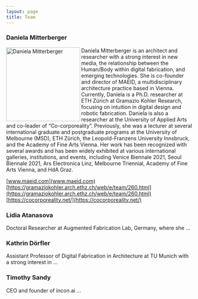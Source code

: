 ```yaml
---
layout: page
title: Team
---
```


### Daniela Mitterberger


<img src="{{site.baseurl}}images/team-dm.png" alt="Daniela Mitterberger" style="width:200px" class="drop-corners" align="left">

Daniela Mitterberger is an architect and researcher with a strong interest in new media, the relationship between the Human/Body within digital fabrication, and emerging technologies. She is co-founder and director of MAEID, a multidisciplinary architecture practice based in Vienna. Currently, Daniela is a Ph.D. researcher at ETH Zürich at Gramazio Kohler Research, focusing on intuition in digital design and robotic fabrication. Daniela is also a researcher at the University of Applied Arts and co-leader of “Co-corporeality”. Previously, she was a lecturer at several international graduate and postgraduate programs at the University of Melbourne (MSD), ETH Zürich, the Leopold-Franzens University Innsbruck, and the Academy of Fine Arts Vienna. Her work has been recognized with several awards and has been widely exhibited at various international galleries, institutions, and events, including Venice Biennale 2021, Seoul Biennale 2021, Ars Electronica Linz, Melbourne Triennial, Academy of Fine Arts Vienna, and HdA Graz. 

[www.maeid.com](www.maeid.com)
[https://gramaziokohler.arch.ethz.ch/web/e/team/260.html](https://gramaziokohler.arch.ethz.ch/web/e/team/260.html)
[https://cocorporeality.net/](https://cocorporeality.net/)

### Lidia Atanasova
Doctoral Researcher at Augmented Fabrication Lab, Germany, where she ...


### Kathrin Dörfler
Assistant Professor of Digital Fabrication in Architecture at TU Munich with a strong interest in ...

### Timothy Sandy
CEO and founder of incon.ai ...